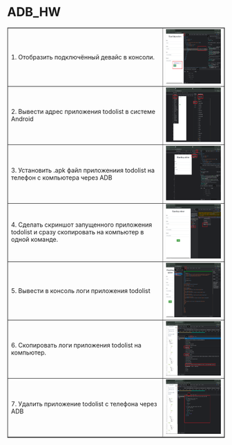<!DOCTYPE html>
<h1>ADB_HW</h1>

<html>
 <head>
  <meta charset="utf-8">
 </head>
 <body>
  <table border="1">
   <tr>
    <td>1. Отобразить подключённый девайс в консоли.
    <td><img src="https://github.com/StasTsb/DevTools/blob/2a400169ac2d2767a53f5a5c7e6f1a5de5cc3525/screen/2Dev.png" width="340" height="126"></td>
   </tr>
   <tr>
    <td>2. Вывести адрес приложения todolist в системе Android
    <td><img src="https://github.com/StasTsb/DevTools/blob/70d20972935617ceeb47c537f11ade737c4e540e/screen/3Dev.png" width="340" height="126"></td>
  </tr>
    <tr>
    <td>3. Установить .apk файл приложениия todolist на телефон с компьютера через  ADB
    <td><img src="https://github.com/StasTsb/DevTools/blob/70d20972935617ceeb47c537f11ade737c4e540e/screen/4Dev.png" width="340" height="126"></td>
   </tr>
   <tr>
    <td>4. Сделать скриншот запущенного приложения todolist и сразу скопировать на компьютер в одной команде.
    <td><img src="https://github.com/StasTsb/DevTools/blob/70d20972935617ceeb47c537f11ade737c4e540e/screen/5Dev.png" width="340" height="126"></td>
  </tr>
    <tr>
    <td>5. Вывести в консоль логи приложения todolist
    <td><img src="https://github.com/StasTsb/DevTools/blob/70d20972935617ceeb47c537f11ade737c4e540e/screen/6Dev.png" width="340" height="126"></td>
   </tr>
   <tr>
    <td>6. Скопировать логи приложения todolist на компьютер.
    <td><img src="https://github.com/StasTsb/DevTools/blob/70d20972935617ceeb47c537f11ade737c4e540e/screen/7Dev.png" width="340" height="126"></td>
  </tr>
   <tr>
    <td>7. Удалить приложение todolist с телефона через ADB
    <td><img src="https://github.com/StasTsb/DevTools/blob/70d20972935617ceeb47c537f11ade737c4e540e/screen/8Dev.png" width="340" height="126"></td>
  </tr>
 </table>
 </body>
</html>


